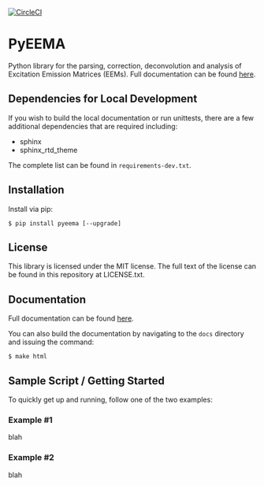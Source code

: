 [![CircleCI](https://circleci.com/gh/drewmee/PyEEMA.svg?style=shield&circle-token=ccdb16078dcb8ee4e4c9b923f547fc7cb2742aae)](https://app.circleci.com/pipelines/github/drewmee/PyEEMA)

# PyEEMA

Python library for the parsing, correction, deconvolution and analysis of Excitation Emission Matrices (EEMs). Full documentation can be found [here](https://www.youtube.com/watch?v=oHg5SJYRHA0).


## Dependencies for Local Development

If you wish to build the local documentation or run unittests, there are a few additional dependencies that are required including:

  * sphinx
  * sphinx_rtd_theme

The complete list can be found in `requirements-dev.txt`.


## Installation

Install via pip:

    $ pip install pyeema [--upgrade]


## License

  This library is licensed under the MIT license. The full text of the license can be found in this repository at LICENSE.txt.

## Documentation

  Full documentation can be found [here](https://www.youtube.com/watch?v=oHg5SJYRHA0).

  You can also build the documentation by navigating to the `docs` directory and issuing the command:

    $ make html


## Sample Script / Getting Started

To quickly get up and running, follow one of the two examples:

### Example #1

blah

### Example #2

blah
